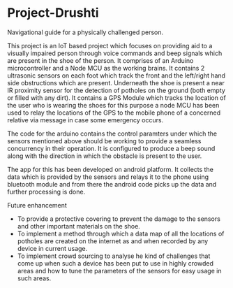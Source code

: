 # Project-Drushti
Navigational guide for a physically challenged person.

This project is an IoT based project which focuses on providing aid to a visually impaired person through voice commands and beep signals which are present in the shoe of the person.
It comprises of an Arduino microcontroller and a Node MCU as the working brains.
It contains 2 ultrasonic sensors on each foot which track the front and the left/right hand side obstructions which are present.
Underneath the shoe is present a near IR proximity sensor for the detection of potholes on the ground (both empty or filled with any dirt).
It contains a GPS Module which tracks the location of the user who is wearing the shoes for this purpose a node MCU has been used to relay the locations of the GPS to the mobile phone of a concerned relative via message in case some emergency occurs.

The code for the arduino contains the control paramters under which the sensors mentioned above should be working to provide a seamless concurrency in their operation.
It is configured to produce a beep sound along with the direction in which the obstacle is present to the user.

The app for this has been developed on android platform. It collects the data which is provided by the sensors and relays it to the phone using bluetooth module and from there the android code picks up the data and further processing is done.

Future enhancement 
- To provide a protective covering to prevent the damage to the sensors and other important materials on the shoe.
- To implement a method through which a data map of all the locations of potholes are created on the internet as and when recorded   by any device in current usage.
- To implement crowd sourcing to analyse he kind of challenges that come up when such a device has been put to use in highly crowded areas and how to tune the parameters of the sensors for easy usage in such areas.
